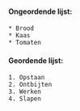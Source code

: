 #### Ongeordende lijst:
    * Brood
    * Kaas
    * Tomaten
#### Geordende lijst:
    1. Opstaan
    2. Ontbijten
    3. Werken
    4. Slapen

